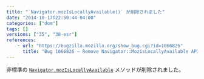 ```yaml
---
title: "`Navigator.mozIsLocallyAvailable()` が削除されました"
date: "2014-10-17T22:50:44-04:00"
categories: ["dom"]
tags: []
versions: ["35", "38-esr"]
references:
    - url: "https://bugzilla.mozilla.org/show_bug.cgi?id=1066826"
      title: "Bug 1066826 – Remove Navigator::MozisLocallyAvailable API"
---
```

非標準の [`Navigator.mozIsLocallyAvailable`](https://developer.mozilla.org/docs/Web/API/Navigator.mozIsLocallyAvailable) メソッドが削除されました。
